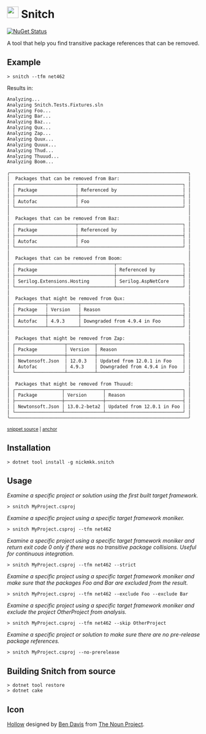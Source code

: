 # <img src="/src/icon.png" height="30px"> Snitch

[![NuGet Status](https://img.shields.io/nuget/v/Snitch.svg)](https://www.nuget.org/packages/Snitch/)

A tool that help you find transitive package references that can be removed.

## Example

```
> snitch --tfm net462
```

Results in:

<!-- snippet: Solution.Default.verified.txt -->
<a id='snippet-Solution.Default.verified.txt'></a>
```txt
Analyzing...
Analyzing Snitch.Tests.Fixtures.sln
Analyzing Foo...
Analyzing Bar...
Analyzing Baz...
Analyzing Qux...
Analyzing Zap...
Analyzing Quux...
Analyzing Quuux...
Analyzing Thud...
Analyzing Thuuud...
Analyzing Boom...

╭─────────────────────────────────────────────────────────────────╮
│  Packages that can be removed from Bar:                         │
│ ┌──────────────────────┬──────────────────────────────────────┐ │
│ │ Package              │ Referenced by                        │ │
│ ├──────────────────────┼──────────────────────────────────────┤ │
│ │ Autofac              │ Foo                                  │ │
│ └──────────────────────┴──────────────────────────────────────┘ │
│                                                                 │
│  Packages that can be removed from Baz:                         │
│ ┌──────────────────────┬──────────────────────────────────────┐ │
│ │ Package              │ Referenced by                        │ │
│ ├──────────────────────┼──────────────────────────────────────┤ │
│ │ Autofac              │ Foo                                  │ │
│ └──────────────────────┴──────────────────────────────────────┘ │
│                                                                 │
│  Packages that can be removed from Boom:                        │
│ ┌────────────────────────────────────┬────────────────────────┐ │
│ │ Package                            │ Referenced by          │ │
│ ├────────────────────────────────────┼────────────────────────┤ │
│ │ Serilog.Extensions.Hosting         │ Serilog.AspNetCore     │ │
│ └────────────────────────────────────┴────────────────────────┘ │
│                                                                 │
│  Packages that might be removed from Qux:                       │
│ ┌───────────┬───────────┬─────────────────────────────────────┐ │
│ │ Package   │ Version   │ Reason                              │ │
│ ├───────────┼───────────┼─────────────────────────────────────┤ │
│ │ Autofac   │ 4.9.3     │ Downgraded from 4.9.4 in Foo        │ │
│ └───────────┴───────────┴─────────────────────────────────────┘ │
│                                                                 │
│  Packages that might be removed from Zap:                       │
│ ┌──────────────────┬──────────┬───────────────────────────────┐ │
│ │ Package          │ Version  │ Reason                        │ │
│ ├──────────────────┼──────────┼───────────────────────────────┤ │
│ │ Newtonsoft.Json  │ 12.0.3   │ Updated from 12.0.1 in Foo    │ │
│ │ Autofac          │ 4.9.3    │ Downgraded from 4.9.4 in Foo  │ │
│ └──────────────────┴──────────┴───────────────────────────────┘ │
│                                                                 │
│  Packages that might be removed from Thuuud:                    │
│ ┌─────────────────┬──────────────┬────────────────────────────┐ │
│ │ Package         │ Version      │ Reason                     │ │
│ ├─────────────────┼──────────────┼────────────────────────────┤ │
│ │ Newtonsoft.Json │ 13.0.2-beta2 │ Updated from 12.0.1 in Foo │ │
│ └─────────────────┴──────────────┴────────────────────────────┘ │
╰─────────────────────────────────────────────────────────────────╯
```
<sup><a href='/src/Snitch.Tests/Expectations/Solution.Default.verified.txt#L1-L57' title='Snippet source file'>snippet source</a> | <a href='#snippet-Solution.Default.verified.txt' title='Start of snippet'>anchor</a></sup>
<!-- endSnippet -->

## Installation

```
> dotnet tool install -g nickmkk.snitch
```

## Usage

_Examine a specific project or solution using the first built 
target framework._

```
> snitch MyProject.csproj
```

_Examine a specific project using a specific
target framework moniker._

```
> snitch MyProject.csproj --tfm net462
```

_Examine a specific project using a specific target framework moniker
and return exit code 0 only if there was no transitive package collisions.
Useful for continuous integration._

```
> snitch MyProject.csproj --tfm net462 --strict
```

_Examine a specific project using a specific target framework moniker
and make sure that the packages Foo and Bar are excluded from the result._

```
> snitch MyProject.csproj --tfm net462 --exclude Foo --exclude Bar
```

_Examine a specific project using a specific target framework moniker
and exclude the project OtherProject from analysis._

```
> snitch MyProject.csproj --tfm net462 --skip OtherProject
```

_Examine a specific project or solution to make sure there are no pre-release package references._

```
> snitch MyProject.csproj --no-prerelease
```

## Building Snitch from source

```
> dotnet tool restore
> dotnet cake
```

## Icon

[Hollow](https://thenounproject.com/term/stitch/1571973/) designed by [Ben Davis](https://thenounproject.com/smashicons/) from [The Noun Project](https://thenounproject.com).
